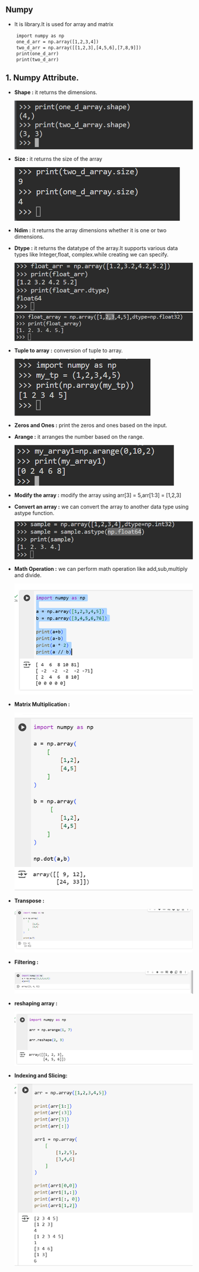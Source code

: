 ## Numpy

- It is library.It is used for array and matrix

```
    import numpy as np
    one_d_arr = np.array([1,2,3,4])
    two_d_arr = np.array([[1,2,3],[4,5,6],[7,8,9]])
    print(one_d_arr)
    print(two_d_arr)

```

## 1. Numpy Attribute.

- **Shape :** it returns the dimensions. 

    ![alt text](Images/numpy_shape.png)

- **Size :** it returns the size of the array

    ![alt text](Images/numpy_size.png)

- **Ndim :** it returns the array dimensions whether it is one or two dimensions.

- **Dtype :** it returns the datatype of the array.It supports various data types like Integer,float, complex.while creating we can specify.

    ![alt text](Images/numpy_dtype.png)
    ![alt text](Images/numpy_dtype1.png)

- **Tuple to array :** conversion of tuple to array.

    ![alt text](Images/numpy_tuple.png)

- **Zeros and Ones :** print the zeros and ones based on the input.

- **Arange :** it arranges the number based on the range.

    ![alt text](Images/numpy_Arrange.png)

- **Modify the array :** modify the array using arr[3] = 5,arr[1:3] = [1,2,3]

- **Convert an array :** we can convert the array to another data type using astype function.

    ![alt text](Images/numpy_datatypeConversion.png)

- **Math Operation :** we can perform math operation like add,sub,multiply and divide.

    ![alt text](Images/numpy_math.png)

- **Matrix Multiplication :** 

    ![alt text](Images/numpy_matrixMult.png)

- **Transpose :**

    ![alt text](Images/numpy_transpose.png)

- **Filtering :**

    ![alt text](Images/numpy_filtering.png)

- **reshaping array :**

    ![alt text](Images/numpy_reshaping.png)

- **Indexing and Slicing:**

    ![alt text](Images/Slicing.png)